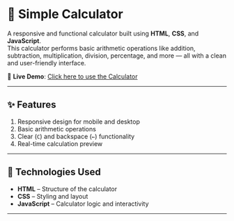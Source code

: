 # 🧮 Simple Calculator

A responsive and functional calculator built using **HTML**, **CSS**, and **JavaScript**.  
This calculator performs basic arithmetic operations like addition, subtraction, multiplication, division, percentage, and more — all with a clean and user-friendly interface.

🔗 **Live Demo**: [Click here to use the Calculator](https://anmolag2006.github.io/Calculator/)

---

## ✨ Features

1. Responsive design for mobile and desktop  
2. Basic arithmetic operations  
3. Clear (`C`) and backspace (`←`) functionality  
4. Real-time calculation preview  

---

## 🚀 Technologies Used

- **HTML** – Structure of the calculator  
- **CSS** – Styling and layout  
- **JavaScript** – Calculator logic and interactivity  

---
